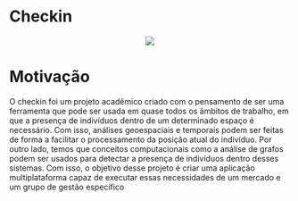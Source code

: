 # Checkin

<p align="center">
  <a href="https://go-skill-icons.vercel.app/">
    <img
      src="https://go-skill-icons.vercel.app/api/icons?i=django,mongodb,pandas,flutter,git,python,postgresql,numpy,dart,docker&theme=dark&perline=5"
    />

  </a>
</p>


# Motivação
O checkin foi um projeto acadêmico criado com o pensamento de ser uma ferramenta que pode ser usada em quase todos os âmbitos
de trabalho, em que a presença de indivíduos dentro de um determinado espaço é necessário. Com isso, análises geoespaciais e temporais
podem ser feitas de forma a facilitar o processamento da posição atual do indivíduo. Por outro lado, temos que conceitos computacionais 
como a análise de grafos podem ser usados para detectar a presença de indivíduos dentro desses sistemas. Com isso, o objetivo desse projeto 
é criar uma aplicação multiplataforma capaz de executar essas necessidades de um mercado e um grupo de gestão específico